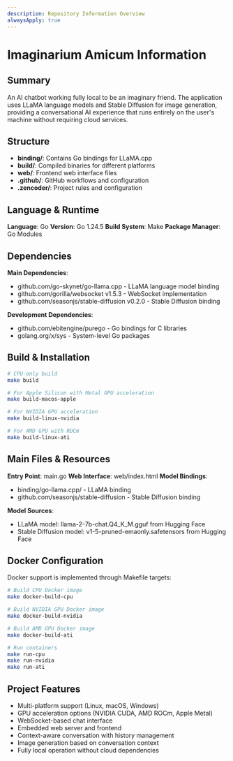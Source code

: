 ```yaml
---
description: Repository Information Overview
alwaysApply: true
---
```


# Imaginarium Amicum Information

## Summary
An AI chatbot working fully local to be an imaginary friend. The application uses LLaMA language models and Stable Diffusion for image generation, providing a conversational AI experience that runs entirely on the user's machine without requiring cloud services.

## Structure
- **binding/**: Contains Go bindings for LLaMA.cpp
- **build/**: Compiled binaries for different platforms
- **web/**: Frontend web interface files
- **.github/**: GitHub workflows and configuration
- **.zencoder/**: Project rules and configuration

## Language & Runtime
**Language**: Go
**Version**: Go 1.24.5
**Build System**: Make
**Package Manager**: Go Modules

## Dependencies
**Main Dependencies**:
- github.com/go-skynet/go-llama.cpp - LLaMA language model binding
- github.com/gorilla/websocket v1.5.3 - WebSocket implementation
- github.com/seasonjs/stable-diffusion v0.2.0 - Stable Diffusion binding

**Development Dependencies**:
- github.com/ebitengine/purego - Go bindings for C libraries
- golang.org/x/sys - System-level Go packages

## Build & Installation
```bash
# CPU-only build
make build

# For Apple Silicon with Metal GPU acceleration
make build-macos-apple

# For NVIDIA GPU acceleration
make build-linux-nvidia

# For AMD GPU with ROCm
make build-linux-ati
```

## Main Files & Resources
**Entry Point**: main.go
**Web Interface**: web/index.html
**Model Bindings**: 
- binding/go-llama.cpp/ - LLaMA binding
- github.com/seasonjs/stable-diffusion - Stable Diffusion binding

**Model Sources**:
- LLaMA model: llama-2-7b-chat.Q4_K_M.gguf from Hugging Face
- Stable Diffusion model: v1-5-pruned-emaonly.safetensors from Hugging Face

## Docker Configuration
Docker support is implemented through Makefile targets:
```bash
# Build CPU Docker image
make docker-build-cpu

# Build NVIDIA GPU Docker image
make docker-build-nvidia

# Build AMD GPU Docker image
make docker-build-ati

# Run containers
make run-cpu
make run-nvidia
make run-ati
```

## Project Features
- Multi-platform support (Linux, macOS, Windows)
- GPU acceleration options (NVIDIA CUDA, AMD ROCm, Apple Metal)
- WebSocket-based chat interface
- Embedded web server and frontend
- Context-aware conversation with history management
- Image generation based on conversation context
- Fully local operation without cloud dependencies